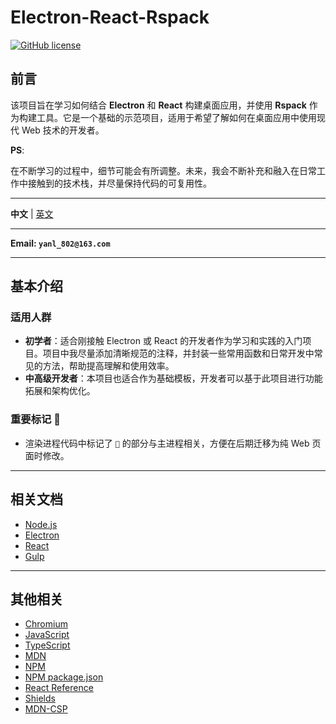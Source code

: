 # Electron-React-Rspack

[![GitHub license](https://img.shields.io/github/license/Aurora-flower/Electron-React-Rspack?style=for-the-badge)](https://github.com/Aurora-flower/Electron-React-Rspack/blob/main/LICENSE)

## 前言

该项目旨在学习如何结合 **Electron** 和 **React** 构建桌面应用，并使用 **Rspack** 作为构建工具。它是一个基础的示范项目，适用于希望了解如何在桌面应用中使用现代 Web 技术的开发者。

**PS**:

在不断学习的过程中，细节可能会有所调整。未来，我会不断补充和融入在日常工作中接触到的技术栈，并尽量保持代码的可复用性。

---

**中文** | [英文](./README.EN.md)

---

**Email: `yanl_802@163.com`**

---

## 基本介绍

### 适用人群

- **初学者**：适合刚接触 Electron 或 React 的开发者作为学习和实践的入门项目。项目中我尽量添加清晰规范的注释，并封装一些常用函数和日常开发中常见的方法，帮助提高理解和使用效率。
- **中高级开发者**：本项目也适合作为基础模板，开发者可以基于此项目进行功能拓展和架构优化。

### 重要标记 📌

- 渲染进程代码中标记了 `📌` 的部分与主进程相关，方便在后期迁移为纯 Web 页面时修改。

---

## 相关文档

- [Node.js](https://nodejs.cn/api/)
- [Electron](https://www.electronjs.org/zh/docs/latest/)
- [React](https://zh-hans.react.dev/learn)
- [Gulp](https://gulp.nodejs.cn/)

---

## 其他相关

- [Chromium](https://www.chromium.org/chromium-projects/)
- [JavaScript](https://www.w3ccoo.com/js/js_intro.html)
- [TypeScript](https://www.typescriptlang.org/docs/)
- [MDN](https://developer.mozilla.org/zh-CN/)
- [NPM](https://npm.nodejs.cn/)
- [NPM package.json](https://docs.npmjs.com/cli/v7/configuring-npm/package-json)
- [React Reference](https://react.dev/reference/react)
- [Shields](https://shields.io/)
- [MDN-CSP](https://developer.mozilla.org/en-US/docs/Web/HTTP/CSP)
